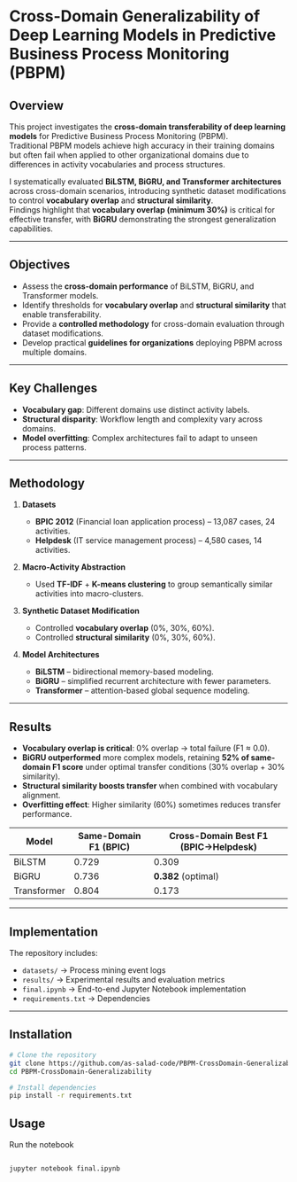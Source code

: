 # Cross-Domain Generalizability of Deep Learning Models in Predictive Business Process Monitoring (PBPM)

## Overview
This project investigates the **cross-domain transferability of deep learning models** for Predictive Business Process Monitoring (PBPM).  
Traditional PBPM models achieve high accuracy in their training domains but often fail when applied to other organizational domains due to differences in activity vocabularies and process structures.  

I systematically evaluated **BiLSTM, BiGRU, and Transformer architectures** across cross-domain scenarios, introducing synthetic dataset modifications to control **vocabulary overlap** and **structural similarity**.  
Findings highlight that **vocabulary overlap (minimum 30%)** is critical for effective transfer, with **BiGRU** demonstrating the strongest generalization capabilities.

---

## Objectives
- Assess the **cross-domain performance** of BiLSTM, BiGRU, and Transformer models.  
- Identify thresholds for **vocabulary overlap** and **structural similarity** that enable transferability.  
- Provide a **controlled methodology** for cross-domain evaluation through dataset modifications.  
- Develop practical **guidelines for organizations** deploying PBPM across multiple domains.  

---

## Key Challenges
- **Vocabulary gap**: Different domains use distinct activity labels.  
- **Structural disparity**: Workflow length and complexity vary across domains.  
- **Model overfitting**: Complex architectures fail to adapt to unseen process patterns.  

---

## Methodology
1. **Datasets**  
   - **BPIC 2012** (Financial loan application process) – 13,087 cases, 24 activities.  
   - **Helpdesk** (IT service management process) – 4,580 cases, 14 activities.  

2. **Macro-Activity Abstraction**  
   - Used **TF-IDF** + **K-means clustering** to group semantically similar activities into macro-clusters.  

3. **Synthetic Dataset Modification**  
   - Controlled **vocabulary overlap** (0%, 30%, 60%).  
   - Controlled **structural similarity** (0%, 30%, 60%).  

4. **Model Architectures**  
   - **BiLSTM** – bidirectional memory-based modeling.  
   - **BiGRU** – simplified recurrent architecture with fewer parameters.  
   - **Transformer** – attention-based global sequence modeling.  

---

## Results
- **Vocabulary overlap is critical**: 0% overlap → total failure (F1 ≈ 0.0).  
- **BiGRU outperformed** more complex models, retaining **52% of same-domain F1 score** under optimal transfer conditions (30% overlap + 30% similarity).  
- **Structural similarity boosts transfer** when combined with vocabulary alignment.  
- **Overfitting effect**: Higher similarity (60%) sometimes reduces transfer performance.  

| Model        | Same-Domain F1 (BPIC) | Cross-Domain Best F1 (BPIC→Helpdesk) |
|--------------|------------------------|---------------------------------------|
| BiLSTM       | 0.729                  | 0.309                                 |
| BiGRU        | 0.736                  | **0.382** (optimal)                   |
| Transformer  | 0.804                  | 0.173                                 |

---

## Implementation
The repository includes:  
- `datasets/` → Process mining event logs  
- `results/` → Experimental results and evaluation metrics  
- `final.ipynb` → End-to-end Jupyter Notebook implementation  
- `requirements.txt` → Dependencies  

---

##  Installation
```bash
# Clone the repository
git clone https://github.com/as-salad-code/PBPM-CrossDomain-Generalizability.git
cd PBPM-CrossDomain-Generalizability

# Install dependencies
pip install -r requirements.txt
```

## Usage
Run the notebook
```bash

jupyter notebook final.ipynb
```
